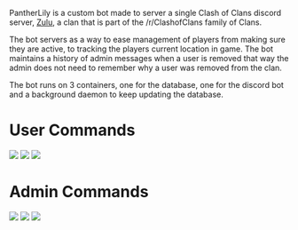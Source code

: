 PantherLily is a custom bot made to server a single Clash of Clans discord server, 
[Zulu](https://discord.gg/nGcdnsm5eH), a clan that is part of the /r/ClashofClans family of Clans.

The bot servers as a way to ease management of players from making sure they are active, to tracking 
the players current location in game. The bot maintains a history of admin messages when a user is removed
that way the admin does not need to remember why a user was removed from the clan.


The bot runs on 3 containers, one for the database, one for the discord bot and a background daemon to keep updating
the database.

# User Commands
![](assets/Screen%20Shot%202022-08-16%20at%2021.51.28.jpg)
![](assets/Screen%20Shot%202022-08-16%20at%2021.52.30.jpg)
![](assets/Screen%20Shot%202022-08-16%20at%2021.53.16.jpg)

# Admin Commands
![](assets/Screen%20Shot%202022-08-16%20at%2021.53.41.jpg)
![](assets/Screen%20Shot%202022-08-16%20at%2021.54.01.jpg)
![](assets/Screen%20Shot%202022-08-16%20at%2021.54.38.jpg)